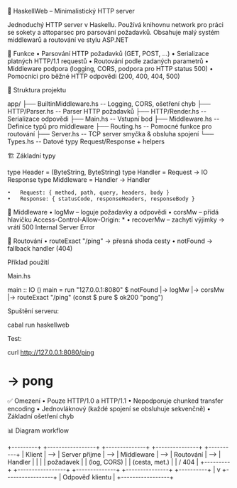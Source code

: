 📘 HaskellWeb – Minimalistický HTTP server

Jednoduchý HTTP server v Haskellu.
Používá knihovnu network pro práci se sokety a attoparsec pro parsování požadavků.
Obsahuje malý systém middlewarů a routování ve stylu ASP.NET

🚀 Funkce
	•	Parsování HTTP požadavků (GET, POST, ...)
	•	Serializace platných HTTP/1.1 requestů 
	•	Routování podle zadaných parametrů 
	•	Middleware podpora (logging, CORS, podpora pro HTTP status 500)
	•	Pomocníci pro běžné HTTP odpovědi (200, 400, 404, 500)

📂 Struktura projektu

app/
 ├── BuiltinMiddleware.hs   -- Logging, CORS, ošetření chyb
 ├── HTTP/Parser.hs         -- Parser HTTP požadavků
 ├── HTTP/Render.hs         -- Serializace odpovědi
 ├── Main.hs                -- Vstupní bod
 ├── Middleware.hs          -- Definice typů pro middleware
 ├── Routing.hs             -- Pomocné funkce pro routování
 ├── Server.hs              -- TCP server smyčka & obsluha spojení
 └── Types.hs               -- Datové typy Request/Response + helpers

🏗️ Základní typy

type Header = (ByteString, ByteString)
type Handler = Request -> IO Response
type Middleware = Handler -> Handler

	•	Request: { method, path, query, headers, body }
	•	Response: { statusCode, responseHeaders, responseBody }

🔧 Middleware
	•	logMw – loguje požadavky a odpovědi
	•	corsMw – přidá hlavičku Access-Control-Allow-Origin: *
	•	recoverMw – zachytí výjimky → vrátí 500 Internal Server Error

📌 Routování
	•	routeExact "/ping" → přesná shoda cesty
	•	notFound → fallback handler (404)

Příklad použití

Main.hs

main :: IO ()
main = run "127.0.0.1:8080" $
       notFound
       |-> logMw
       |-> corsMw
       |-> routeExact "/ping" (const $ pure $ ok200 "pong")

Spuštění serveru:

cabal run haskellweb

Test:

curl http://127.0.0.1:8080/ping
# -> pong

✅ Omezení
	•	Pouze HTTP/1.0 a HTTP/1.1
	•	Nepodporuje chunked transfer encoding
	•	Jednovláknový (každé spojení se obsluhuje sekvenčně)
	•	Základní ošetření chyb

📊 Diagram workflow

+---------+     +-----------------+     +--------------+     +---------------+     +----------+
| Klient  | --> | Server přijme   | --> | Middleware   | --> | Routování     | --> | Handler  |
|         |     | požadavek       |     | (log, CORS)  |     | (cesta, met.) |     | / 404    |
+---------+     +-----------------+     +--------------+     +---------------+     +----------+
                                                                                          |
                                                                                          v
                                                                                  +-----------------+
                                                                                  | Odpověď klientu |
                                                                                  +-----------------+
